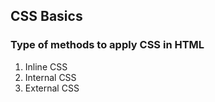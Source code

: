 ## CSS Basics

### Type of methods to apply CSS in HTML
1. Inline CSS
2. Internal CSS
3. External CSS